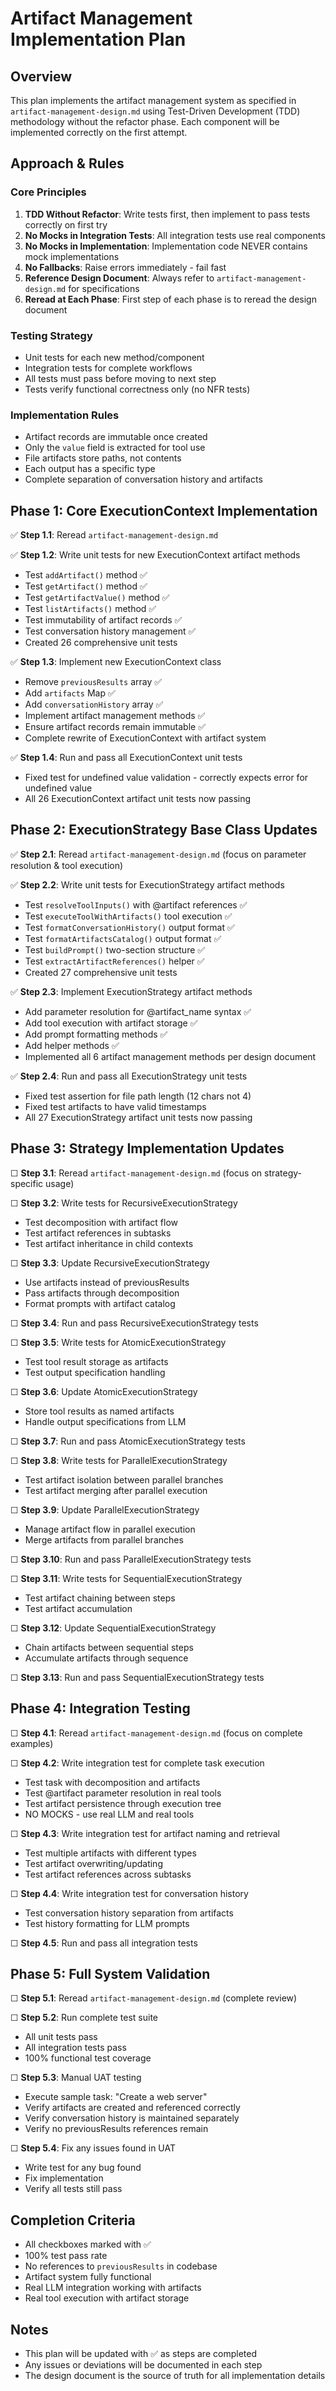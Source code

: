 # Artifact Management Implementation Plan

## Overview

This plan implements the artifact management system as specified in `artifact-management-design.md` using Test-Driven Development (TDD) methodology without the refactor phase. Each component will be implemented correctly on the first attempt.

## Approach & Rules

### Core Principles
1. **TDD Without Refactor**: Write tests first, then implement to pass tests correctly on first try
2. **No Mocks in Integration Tests**: All integration tests use real components
3. **No Mocks in Implementation**: Implementation code NEVER contains mock implementations
4. **No Fallbacks**: Raise errors immediately - fail fast
5. **Reference Design Document**: Always refer to `artifact-management-design.md` for specifications
6. **Reread at Each Phase**: First step of each phase is to reread the design document

### Testing Strategy
- Unit tests for each new method/component
- Integration tests for complete workflows
- All tests must pass before moving to next step
- Tests verify functional correctness only (no NFR tests)

### Implementation Rules
- Artifact records are immutable once created
- Only the `value` field is extracted for tool use
- File artifacts store paths, not contents
- Each output has a specific type
- Complete separation of conversation history and artifacts

## Phase 1: Core ExecutionContext Implementation

✅ **Step 1.1**: Reread `artifact-management-design.md`

✅ **Step 1.2**: Write unit tests for new ExecutionContext artifact methods
   - Test `addArtifact()` method ✅
   - Test `getArtifact()` method ✅
   - Test `getArtifactValue()` method ✅
   - Test `listArtifacts()` method ✅
   - Test immutability of artifact records ✅
   - Test conversation history management ✅
   - Created 26 comprehensive unit tests

✅ **Step 1.3**: Implement new ExecutionContext class
   - Remove `previousResults` array ✅
   - Add `artifacts` Map ✅
   - Add `conversationHistory` array ✅
   - Implement artifact management methods ✅
   - Ensure artifact records remain immutable ✅
   - Complete rewrite of ExecutionContext with artifact system

✅ **Step 1.4**: Run and pass all ExecutionContext unit tests
   - Fixed test for undefined value validation - correctly expects error for undefined value
   - All 26 ExecutionContext artifact unit tests now passing

## Phase 2: ExecutionStrategy Base Class Updates

✅ **Step 2.1**: Reread `artifact-management-design.md` (focus on parameter resolution & tool execution)

✅ **Step 2.2**: Write unit tests for ExecutionStrategy artifact methods
   - Test `resolveToolInputs()` with @artifact references ✅
   - Test `executeToolWithArtifacts()` tool execution ✅
   - Test `formatConversationHistory()` output format ✅
   - Test `formatArtifactsCatalog()` output format ✅
   - Test `buildPrompt()` two-section structure ✅
   - Test `extractArtifactReferences()` helper ✅
   - Created 27 comprehensive unit tests

✅ **Step 2.3**: Implement ExecutionStrategy artifact methods
   - Add parameter resolution for @artifact_name syntax ✅
   - Add tool execution with artifact storage ✅
   - Add prompt formatting methods ✅
   - Add helper methods ✅
   - Implemented all 6 artifact management methods per design document

✅ **Step 2.4**: Run and pass all ExecutionStrategy unit tests
   - Fixed test assertion for file path length (12 chars not 4)
   - Fixed test artifacts to have valid timestamps
   - All 27 ExecutionStrategy artifact unit tests now passing

## Phase 3: Strategy Implementation Updates

☐ **Step 3.1**: Reread `artifact-management-design.md` (focus on strategy-specific usage)

☐ **Step 3.2**: Write tests for RecursiveExecutionStrategy
   - Test decomposition with artifact flow
   - Test artifact references in subtasks
   - Test artifact inheritance in child contexts

☐ **Step 3.3**: Update RecursiveExecutionStrategy
   - Use artifacts instead of previousResults
   - Pass artifacts through decomposition
   - Format prompts with artifact catalog

☐ **Step 3.4**: Run and pass RecursiveExecutionStrategy tests

☐ **Step 3.5**: Write tests for AtomicExecutionStrategy
   - Test tool result storage as artifacts
   - Test output specification handling

☐ **Step 3.6**: Update AtomicExecutionStrategy
   - Store tool results as named artifacts
   - Handle output specifications from LLM

☐ **Step 3.7**: Run and pass AtomicExecutionStrategy tests

☐ **Step 3.8**: Write tests for ParallelExecutionStrategy
   - Test artifact isolation between parallel branches
   - Test artifact merging after parallel execution

☐ **Step 3.9**: Update ParallelExecutionStrategy
   - Manage artifact flow in parallel execution
   - Merge artifacts from parallel branches

☐ **Step 3.10**: Run and pass ParallelExecutionStrategy tests

☐ **Step 3.11**: Write tests for SequentialExecutionStrategy
   - Test artifact chaining between steps
   - Test artifact accumulation

☐ **Step 3.12**: Update SequentialExecutionStrategy
   - Chain artifacts between sequential steps
   - Accumulate artifacts through sequence

☐ **Step 3.13**: Run and pass SequentialExecutionStrategy tests

## Phase 4: Integration Testing

☐ **Step 4.1**: Reread `artifact-management-design.md` (focus on complete examples)

☐ **Step 4.2**: Write integration test for complete task execution
   - Test task with decomposition and artifacts
   - Test @artifact parameter resolution in real tools
   - Test artifact persistence through execution tree
   - NO MOCKS - use real LLM and real tools

☐ **Step 4.3**: Write integration test for artifact naming and retrieval
   - Test multiple artifacts with different types
   - Test artifact overwriting/updating
   - Test artifact references across subtasks

☐ **Step 4.4**: Write integration test for conversation history
   - Test conversation history separation from artifacts
   - Test history formatting for LLM prompts

☐ **Step 4.5**: Run and pass all integration tests

## Phase 5: Full System Validation

☐ **Step 5.1**: Reread `artifact-management-design.md` (complete review)

☐ **Step 5.2**: Run complete test suite
   - All unit tests pass
   - All integration tests pass
   - 100% functional test coverage

☐ **Step 5.3**: Manual UAT testing
   - Execute sample task: "Create a web server"
   - Verify artifacts are created and referenced correctly
   - Verify conversation history is maintained separately
   - Verify no previousResults references remain

☐ **Step 5.4**: Fix any issues found in UAT
   - Write test for any bug found
   - Fix implementation
   - Verify all tests still pass

## Completion Criteria

- All checkboxes marked with ✅
- 100% test pass rate
- No references to `previousResults` in codebase
- Artifact system fully functional
- Real LLM integration working with artifacts
- Real tool execution with artifact storage

## Notes

- This plan will be updated with ✅ as steps are completed
- Any issues or deviations will be documented in each step
- The design document is the source of truth for all implementation details